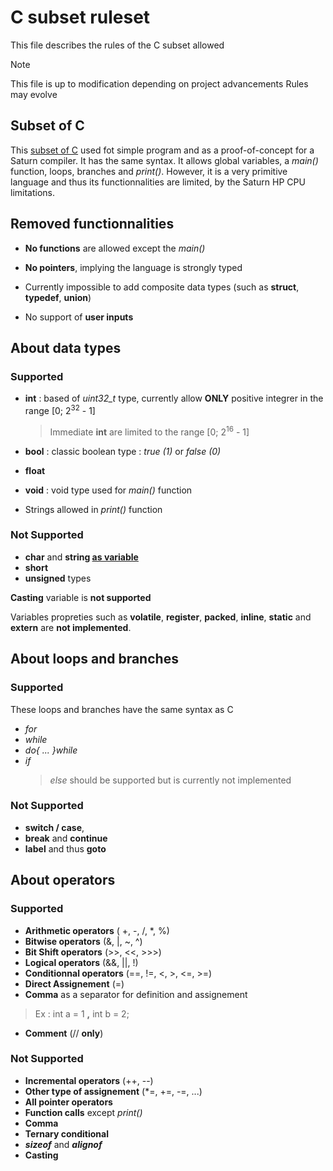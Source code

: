 # C subset ruleset
This file describes the rules of the C subset allowed
> [!NOTE]
> This file is up to modification depending on project advancements
> Rules may evolve

## Subset of C
This <u>subset of C</u> used fot simple program and as a proof-of-concept for a Saturn compiler. It has the same syntax.
It allows global variables, a *main()* function, loops, branches and *print()*.
However, it is a very primitive language and thus its functionnalities are limited, by the Saturn HP CPU limitations.

## Removed functionnalities
- **No functions** are allowed except the *main()*

- **No pointers**, implying the language is strongly typed

- Currently impossible to add composite data types (such as **struct**, **typedef**, **union**)

- No support of **user inputs**

## About data types
### Supported
- **int** : based of *uint32_t* type, currently allow **ONLY** positive integrer in the range [0; 2<sup>32</sup> - 1]
	> Immediate **int** are limited to the range [0; 2<sup>16</sup> - 1]
	
- **bool** : classic boolean type : *true (1)* or *false (0)* 
- **float** 
- **void** : void type used for *main()* function
- Strings allowed in *print()* function

### Not Supported 
- **char** and **string <u>as variable</u>**
- **short** 
- **unsigned** types

**Casting** variable is **not supported**

Variables propreties such as **volatile**, **register**, **packed**, **inline**, **static** and **extern** are **not implemented**.

## About loops and branches

### Supported 
These loops and branches have the same syntax as C
- *for*
- *while*
- *do{ ... }while*
- *if* 
	> *else* should be supported but is currently not implemented

### Not Supported 
- **switch / case**, 
- **break** and **continue**
- **label** and thus **goto**

## About operators
### Supported 
- **Arithmetic operators** ( +, -, /, *, %)
- **Bitwise operators**  (&, |, ~, ^)
- **Bit Shift operators** (>>, <<, >>>)
- **Logical operators** (&&, ||, !)
- **Conditionnal operators** (==, !=, <, >, <=, >=)
- **Direct Assignement** (=)
- **Comma** as a separator for definition and assignement 
> Ex : int a = 1 **,** int b = 2;
- **Comment** (// **only**)

### Not Supported 
- **Incremental operators** (++, --)
- **Other type of assignement** (*=, +=, -=, ...)
- **All pointer operators**
- **Function calls** except *print()*
- **Comma**
- **Ternary conditional**
- ***sizeof*** and ***alignof***
- **Casting**



